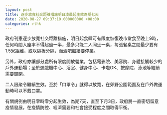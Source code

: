```yaml
---
layout: post
title: 逐步放寬社交距離措施明日凌晨起生效為期七天
date: 2020-08-27 09:37:10.000000000 +08:00
categories: rthk
---
```


政府刊憲逐步放寬社交距離措施，明日起食肆可有限度恢復晚市堂食至晚上9時，任何時間入座率不得超過一半，最多只能二人同坐一桌，每張餐桌之間最少要有1.5米距離，或以隔板分隔，而酒吧繼續要停業。

另外，政府亦讓部分處所有限度開放營業，包括電影院、美容院、身體接觸較少的戶外運動場；至於遊戲機中心、浴室、健身中心、卡啦OK、按摩院、泳池等繼續需要關閉。

二人限聚令繼續生效。至於「口罩令」就得以放寬，在郊野公園範圍及在戶外做運動時可以不戴口罩。

有關規例由明日零時零分起生效，為期7天，直至下月3日，政府將一直密切留意疫情發展，在疫情防控、經濟需要和社會接受程度之間取得平衡。
